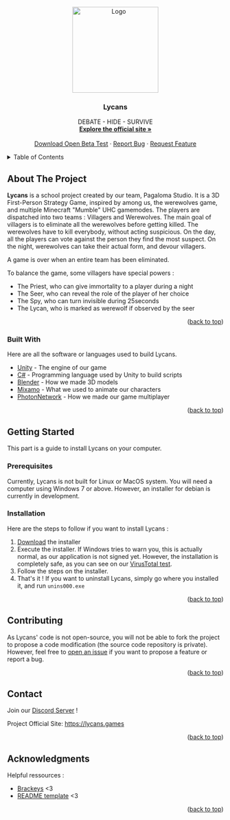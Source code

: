 <div id="top"></div>


<!-- PROJECT LOGO -->
<br />
<div align="center">
  <a href="https://github.com/Pagaloma-Studio/Open-Beta-Lycans">
    <img src="https://github.com/Pagaloma-Studio/Open-Beta-Lycans/blob/main/images/V7.png" alt="Logo" width="200" height="200">
  </a>

  <h3 align="center">Lycans</h3>

  <p align="center">
    DEBATE - HIDE - SURVIVE
    <br />
    <a href="https://lycans.games"><strong>Explore the official site »</strong></a>
    <br />
    <br />
    <a href="https://github.com/Pagaloma-Studio/Open-Beta-Lycans/blob/main/Lycans-beta-1-0-setup.exe?raw=true">Download Open Beta Test</a>
    ·
    <a href="https://github.com/Pagaloma-Studio/Open-Beta-Lycans/issues">Report Bug</a>
    ·
    <a href="https://github.com/Pagaloma-Studio/Open-Beta-Lycans/issues">Request Feature</a>
  </p>
</div>



<!-- TABLE OF CONTENTS -->
<details>
  <summary>Table of Contents</summary>
  <ol>
    <li>
      <a href="#about-the-project">About The Project</a>
      <ul>
        <li><a href="#built-with">Built With</a></li>
      </ul>
    </li>
    <li>
      <a href="#getting-started">Getting Started</a>
      <ul>
        <li><a href="#prerequisites">Prerequisites</a></li>
        <li><a href="#installation">Installation</a></li>
      </ul>
    </li>
    <li><a href="#contributing">Contributing</a></li>
    <li><a href="#contact">Contact</a></li>
    <li><a href="#acknowledgments">Acknowledgments</a></li>
  </ol>
</details>



<!-- ABOUT THE PROJECT -->
## About The Project

**Lycans** is a school project created by our team, Pagaloma Studio. It is a 3D First-Person Strategy Game, inspired by among us, the werewolves game, and multiple Minecraft "Mumble" UHC gamemodes. 
The players are dispatched into two teams : Villagers and Werewolves. The main goal of villagers is to eliminate all the werewolves before getting killed. The werewolves have to kill everybody, without acting suspicious.
On the day, all the players can vote against the person they find the most suspect. On the night, werewolves can take their actual form, and devour villagers.

A game is over when an entire team has been eliminated.

To balance the game, some villagers have special powers : 
- The Priest, who can give immortality to a player during a night
- The Seer, who can reveal the role of the player of her choice
- The Spy, who can turn invisible during 25seconds
- The Lycan, who is marked as werewolf if observed by the seer

<p align="right">(<a href="#top">back to top</a>)</p>



### Built With

Here are all the software or languages used to build Lycans.

* [Unity](https://unity.com/) - The engine of our game
* [C#](https://dotnet.microsoft.com/en-us/languages/csharp) - Programming language used by Unity to build scripts
* [Blender](https://www.blender.org/) - How we made 3D models
* [Mixamo](https://www.mixamo.com/) - What we used to animate our characters
* [PhotonNetwork](https://doc-api.photonengine.com/en/pun/v1/class_photon_network.html) - How we made our game multiplayer
<p align="right">(<a href="#top">back to top</a>)</p>



<!-- GETTING STARTED -->
## Getting Started

This part is a guide to install Lycans on your computer.

### Prerequisites

Currently, Lycans is not built for Linux or MacOS system. You will need a computer using Windows 7 or above. However, an installer for debian is currently in development. 

### Installation

Here are the steps to follow if you want to install Lycans :

1. [Download](https://github.com/Pagaloma-Studio/Final-Beta-Lycans/blob/main/Lycans-beta-1-0-setup.exe?raw=true) the installer
2. Execute the installer. If Windows tries to warn you, this is actually normal, as our application is not signed yet. However, the installation is completely safe, as you can see on our [VirusTotal test](https://www.virustotal.com/gui/file/3803007579385aab0e7c452c44467fb231f86e358a3704d411b85ab8ecde0480?nocache=1). 
3. Follow the steps on the installer.
4. That's it ! If you want to uninstall Lycans, simply go where you installed it, and run `unins000.exe`

<p align="right">(<a href="#top">back to top</a>)</p>



<!-- CONTRIBUTING -->
## Contributing

As Lycans' code is not open-source, you will not be able to fork the project to propose a code modification (the source code repository is private). However, feel free to [open an issue](https://github.com/Pagaloma-Studio/Final-Beta-Lycans/issues) if you want to propose a feature or report a bug.
<p align="right">(<a href="#top">back to top</a>)</p>


<!-- CONTACT -->
## Contact

Join our [Discord Server](https://discord.gg/Ee4h6wZ3H3) !

Project Official Site: https://lycans.games

<p align="right">(<a href="#top">back to top</a>)</p>



<!-- ACKNOWLEDGMENTS -->
## Acknowledgments

Helpful ressources :

* [Brackeys](https://www.youtube.com/c/Brackeys) <3
* [README template](https://github.com/othneildrew/Best-README-Template) <3

<p align="right">(<a href="#top">back to top</a>)</p>

